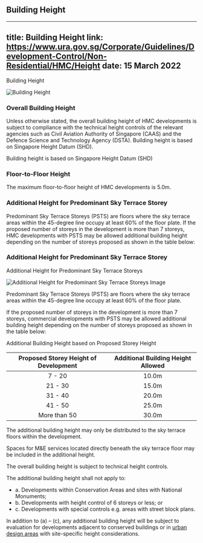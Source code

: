 
## Building Height
---
title: Building Height
link: https://www.ura.gov.sg/Corporate/Guidelines/Development-Control/Non-Residential/HMC/Height
date: 15 March 2022
---

Building Height

![Building Height](https://www.ura.gov.sg/-/media/Corporate/Guidelines/Development-control/Others/HMC01_Building_Height.jpg?h=100%25&w=100%25)

### Overall Building Height

Unless otherwise stated, the overall building height of HMC developments is subject to compliance with the technical height controls of the relevant agencies such as Civil Aviation Authority of Singapore (CAAS) and the Defence Science and Technology Agency (DSTA). Building height is based on Singapore Height Datum (SHD).

Building height is based on Singapore Height Datum (SHD)

### Floor-to-Floor Height

The maximum floor-to-floor height of HMC developments is 5.0m.

### Additional Height for Predominant Sky Terrace Storey

Predominant Sky Terrace Storeys (PSTS) are floors where the sky terrace areas within the 45-degree line occupy at least 60% of the floor plate. If the proposed number of storeys in the development is more than 7 storeys, HMC developments with PSTS may be allowed additional building height depending on the number of storeys proposed as shown in the table below:

### Additional Height for Predominant Sky Terrace Storey

Additional Height for Predominant Sky Terrace Storeys

![Additional Height for Predominant Sky Terrace Storeys Image](https://www.ura.gov.sg/-/media/Corporate/Guidelines/Development-control/Commercial/C04_Additional_Height_for_Sky_Terrace_Floors.jpg?h=100%25&w=100%25)

Predominant Sky Terrace Storeys (PSTS) are floors where the sky terrace areas within the 45-degree line occupy at least 60% of the floor plate.

If the proposed number of storeys in the development is more than 7 storeys, commercial developments with PSTS may be allowed additional building height depending on the number of storeys proposed as shown in the table below:

Additional Building Height based on Proposed Storey Height

| Proposed Storey Height of Development | Additional Building Height Allowed |
| :-----------------------------------: | :--------------------------------: |
|                7 - 20                 |               10.0m                |
|                21 - 30                |               15.0m                |
|                31 - 40                |               20.0m                |
|                41 - 50                |               25.0m                |
|             More than 50              |               30.0m                |

The additional building height may only be distributed to the sky terrace floors within the development.

Spaces for M&E services located directly beneath the sky terrace floor may be included in the additional height.

The overall building height is subject to technical height controls.

The additional building height shall not apply to:

- a. Developments within Conservation Areas and sites with National Monuments;
- b. Developments with height control of 6 storeys or less; or
- c. Developments with special controls e.g. areas with street block plans.

In addition to (a) – (c), any additional building height will be subject to evaluation for developments adjacent to conserved buildings or in [urban design areas](https://www.ura.gov.sg/Corporate/Guidelines/Urban-Design) with site-specific height considerations.